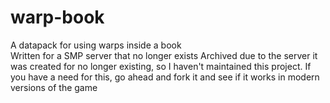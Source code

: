 # warp-book
A datapack for using warps inside a book<br/>
Written for a SMP server that no longer exists
Archived due to the server it was created for no longer existing, so I haven't maintained this project. If you have a need for this, go ahead and fork it and see if it works in modern versions of the game

